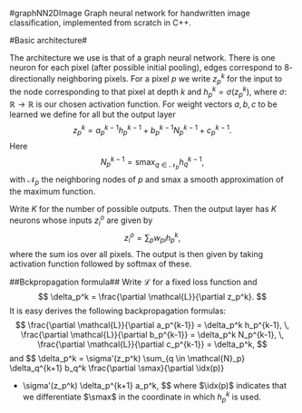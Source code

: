 #graphNN2DImage
Graph neural network for handwritten image classification, implemented from scratch in C++.

#Basic architecture#

The architecture we use is that of a graph neural network.
There is one neuron for each pixel (after possible initial pooling), edges correspond to $8$-directionally neighboring pixels.
For a pixel $p$ we write $z_p^k$ for the input to the node corresponding to that pixel at depth $k$ and $h_p^k = \sigma(z_p^k)$, where $\sigma \colon \mathbb{R} \to \mathbb{R}$ is our chosen activation function. 
For weight vectors $a,b,c$ to be learned we define for all but the output layer
$$
z_p^k =  a_p^{k-1} h_p^{k-1} + b_p^{k-1} N_p^{k-1} + c_p^{k-1}.
$$
Here
$$
N_p^{k-1} = \mathrm{smax}_{q \in \mathcal{N}_p} h_q^{k-1},
$$
with $\mathcal{N}_p$ the neighboring nodes of $p$ and $\mathrm{smax}$ a smooth approximation of the maximum function.

Write $K$ for the number of possible outputs.
Then the output layer has $K$ neurons whose inputs $z_i^o$ are given by
$$
z_i^o = \sum_p w_{pi} h_p^k,
$$
where the sum ios over all pixels.
The output is then given by taking activation function followed by softmax of these.

##Bckpropagation formula##
Write $\mathcal{L}$ for a fixed loss function and 
$$
\delta_p^k = \frac{\partial \mathcal{L}}{\partial z_p^k}.
$$
It is easy derives the following backpropagation formulas:
$$
 \frac{\partial \mathcal{L}}{\partial a_p^{k-1}} = \delta_p^k h_p^{k-1}, \, 
 \frac{\partial \mathcal{L}}{\partial b_p^{k-1}} = \delta_p^k N_p^{k-1}, \,
 \frac{\partial \mathcal{L}}{\partial c_p^{k-1}} = \delta_p^k,
$$
and
$$
\delta_p^k = \sigma'(z_p^k)  \sum_{q \in \mathcal{N}_p} \delta_q^{k+1} b_q^k \frac{\partial \smax}{\partial \idx(p)}
+ \sigma'(z_p^k) \delta_p^{k+1} a_p^k,
$$
where $\idx(p)$ indicates that we differentiate $\smax$ in the coordinate in which $h_p^k$ is used.

